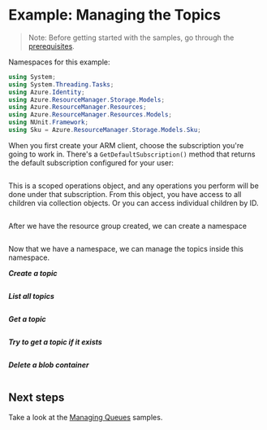 # Example: Managing the Topics

>Note: Before getting started with the samples, go through the [prerequisites](https://github.com/Azure/azure-sdk-for-net/tree/main/sdk/resourcemanager/Azure.ResourceManager#prerequisites).

Namespaces for this example:

```C# Snippet:Managing_StorageAccounts_NameSpaces
using System;
using System.Threading.Tasks;
using Azure.Identity;
using Azure.ResourceManager.Storage.Models;
using Azure.ResourceManager.Resources;
using Azure.ResourceManager.Resources.Models;
using NUnit.Framework;
using Sku = Azure.ResourceManager.Storage.Models.Sku;
```

When you first create your ARM client, choose the subscription you're going to work in. There's a `GetDefaultSubscription()` method that returns the default subscription configured for your user:

```C# Snippet:Managing_ServiceBusTopics_DefaultSubscription
```

This is a scoped operations object, and any operations you perform will be done under that subscription. From this object, you have access to all children via collection objects. Or you can access individual children by ID.

```C# Snippet:Managing_ServiceBusTopics_CreateResourceGroup
```

After we have the resource group created, we can create a namespace

```C# Snippet:Managing_ServiceBusTopics_CreateNamespace
```

Now that we have a namespace, we can manage the topics inside this namespace.

***Create a topic***

```C# Snippet:Managing_ServiceBusTopics_CreateTopic
```

***List all topics***

```C# Snippet:Managing_ServiceBusTopics_ListTopics
```

***Get a topic***

```C# Snippet:Managing_ServiceBusTopics_GetTopic
```

***Try to get a topic if it exists***

```C# Snippet:Managing_ServiceBusTopics_GetTopicIfExists
```

***Delete a blob container***

```C# Snippet:Managing_ServiceBusTopics_DeleteTopic
```

## Next steps

Take a look at the [Managing Queues](https://github.com/Azure/azure-sdk-for-net/blob/main/sdk/storage/Azure.ResourceManager.Storage/samples/Sample2_ManagingFileShares.md) samples.
